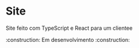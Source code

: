 <h1>Site</h1>
<p>Site feito com TypeScript e React para um clientee</p>
<p>:construction: Em desenvolvimento :construction:</p>
